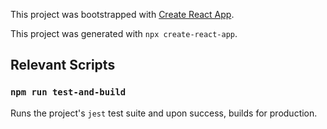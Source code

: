 This project was bootstrapped with [Create React App](https://github.com/facebook/create-react-app).

This project was generated with `npx create-react-app`.<br />

## Relevant Scripts
### `npm run test-and-build`
Runs the project's `jest` test suite and upon success, builds for production.<br />
